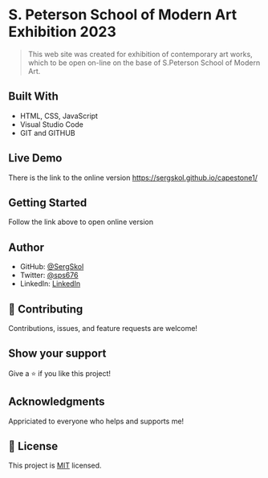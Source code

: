 # S. Peterson School of Modern Art Exhibition 2023

> This web site was created for exhibition of contemporary art works, which to be open on-line on the base of S.Peterson School of Modern Art.

## Built With

- HTML, CSS, JavaScript
- Visual Studio Code
- GIT and GITHUB

## Live Demo

There is the link to the online version
https://sergskol.github.io/capestone1/

## Getting Started

Follow the link above to open online version

## Author

- GitHub: [@SergSkol](https://github.com/SergSkol)
- Twitter: [@sps676](https://twitter.com/sps676)
- LinkedIn: [LinkedIn](https://www.linkedin.com/in/sergiy-shkolnik-7801a53/)

## 🤝 Contributing

Contributions, issues, and feature requests are welcome!

## Show your support

Give a ⭐️ if you like this project!

## Acknowledgments

Appriciated to everyone who helps and supports me!

## 📝 License

This project is [MIT](./LICENSE) licensed.
